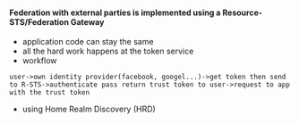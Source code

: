 #### Federation with external parties is implemented using a Resource-STS/Federation Gateway
* application code can stay the same
* all the hard work happens at the token service
* workflow
```th
user->own identity provider(facebook, googel...)->get token then send to R-STS->authenticate pass return trust token to user->request to app with the trust token
```
* using Home Realm Discovery (HRD)
